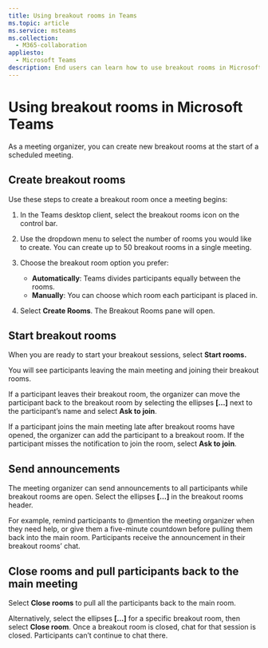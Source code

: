 ```yaml
---
title: Using breakout rooms in Teams
ms.topic: article
ms.service: msteams
ms.collection: 
  - M365-collaboration
appliesto: 
  - Microsoft Teams
description: End users can learn how to use breakout rooms in Microsoft Teams
---
```


# Using breakout rooms in Microsoft Teams

As a meeting organizer, you can create new breakout rooms at the start of a scheduled meeting.

## Create breakout rooms

Use these steps to create a breakout room once a meeting begins:

1. In the Teams desktop client, select the breakout rooms icon on the control bar.

2. Use the dropdown menu to select the number of rooms you would like to create. You can create up to 50 breakout rooms in a single meeting.

3. Choose the breakout room option you prefer:

    - **Automatically**: Teams divides participants equally between the rooms.
    - **Manually**: You can choose which room each participant is placed in.

4. Select **Create Rooms**. The Breakout Rooms pane will open.

## Start breakout rooms

When you are ready to start your breakout sessions, select **Start rooms.**

You will see participants leaving the main meeting and joining their breakout rooms.

If a participant leaves their breakout room, the organizer can move the participant back to the breakout room by selecting the ellipses **[…]** next to the participant’s name and select **Ask to join**.

If a participant joins the main meeting late after breakout rooms have opened, the organizer can add the participant to a breakout room. If the participant misses the notification to join the room, select **Ask to join**.

## Send announcements

The meeting organizer can send announcements to all participants while breakout rooms are open. Select the ellipses **[…]** in the breakout rooms header.

For example, remind participants to @mention the meeting organizer when they need help, or give them a five-minute countdown before pulling them back into the main room.
Participants receive the announcement in their breakout rooms’ chat.

## Close rooms and pull participants back to the main meeting

Select **Close rooms** to pull all the participants back to the main room.

Alternatively, select the ellipses **[…]** for a specific breakout room, then select **Close room**.
Once a breakout room is closed, chat for that session is closed. Participants can’t continue to chat there.
